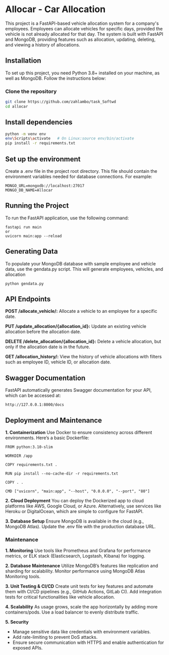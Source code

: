 # Allocar - Car Allocation

This project is a FastAPI-based vehicle allocation system for a company's employees. Employees can allocate vehicles for specific days, provided the vehicle is not already allocated for that day. The system is built with FastAPI and MongoDB, providing features such as allocation, updating, deleting, and viewing a history of allocations.

## Installation

To set up this project, you need Python 3.8+ installed on your machine, as well as MongoDB. Follow the instructions below:

### Clone the repository

```bash
git clone https://github.com/zahlambo/task_Softwd
cd allocar
```

## Install dependencies

```bash
python -m venv env
env\Scripts\activate   # On Linux:source env/bin/activate
pip install -r requirements.txt
```
## Set up the environment

Create a .env file in the project root directory. This file should contain the environment variables needed for database connections. For example:

```
MONGO_URL=mongodb://localhost:27017
MONGO_DB_NAME=Allocar
```
## Running the Project
To run the FastAPI application, use the following command:

```
fastapi run main
or 
uvicorn main:app --reload
```
## Generating Data
To populate your MongoDB database with sample employee and vehicle data, use the gendata.py script. 
This will generate employees, vehicles, and allocation
```
python gendata.py
```

## API Endpoints

**POST /allocate_vehicle/:** Allocate a vehicle to an employee for a specific date.

**PUT /update_allocation/{allocation_id}:** Update an existing vehicle allocation before the allocation date.

**DELETE /delete_allocation/{allocation_id}:** Delete a vehicle allocation, but only if the allocation date is in the future.

**GET /allocation_history/:** View the history of vehicle allocations with filters such as employee ID, vehicle ID, or allocation date.

## Swagger Documentation

FastAPI automatically generates Swagger documentation for your API, which can be accessed at:

```
http://127.0.0.1:8000/docs

```
## Deployment and Maintenance

**1. Containerization**
Use Docker to ensure consistency across different environments. Here’s a basic Dockerfile:
```
FROM python:3.10-slim

WORKDIR /app

COPY requirements.txt .

RUN pip install --no-cache-dir -r requirements.txt

COPY . .

CMD ["uvicorn", "main:app", "--host", "0.0.0.0", "--port", "80"]

```
**2. Cloud Deployment**
You can deploy the Dockerized app to cloud platforms like AWS, Google Cloud, or Azure. Alternatively, use services like Heroku or DigitalOcean, which are simple to configure for FastAPI.

**3. Database Setup**
Ensure MongoDB is available in the cloud (e.g., MongoDB Atlas). Update the .env file with the production database URL.

### Maintenance
**1. Monitoring**
Use tools like Prometheus and Grafana for performance metrics, or ELK stack (Elasticsearch, Logstash, Kibana) for logging.

**2. Database Maintenance**
Utilize MongoDB’s features like replication and sharding for scalability. Monitor performance using MongoDB Atlas Monitoring tools.

**3. Unit Testing & CI/CD**
Create unit tests for key features and automate them with CI/CD pipelines (e.g., GitHub Actions, GitLab CI). Add integration tests for critical functionalities like vehicle allocation.

**4. Scalability**
As usage grows, scale the app horizontally by adding more containers/pods. Use a load balancer to evenly distribute traffic.

**5. Security**

* Manage sensitive data like credentials with environment variables.
* Add rate-limiting to prevent DoS attacks.
* Ensure secure communication with HTTPS and enable authentication for exposed APIs.

